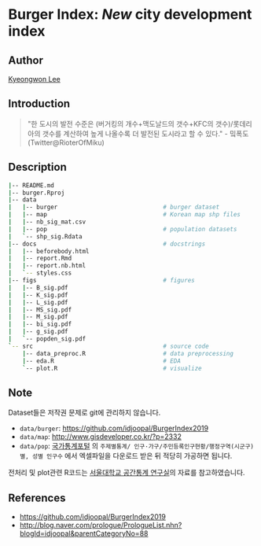 Burger Index: *New* city development index
================================================

Author
------------------------------------------------

[Kyeongwon Lee](https://github.com/heleeos)

Introduction
------------------------------------------------

> "한 도시의 발전 수준은 (버거킹의 개수+맥도날드의 갯수+KFC의 갯수)/롯데리아의 갯수를 계산하여 높게 나올수록 더 발전된 도시라고 할 수 있다." - 밐폭도(Twitter@RioterOfMiku)


Description
------------------------------------------------

```bash
|-- README.md                             
|-- burger.Rproj
|-- data                                  
|   |-- burger                              # burger dataset
|   |-- map                                 # Korean map shp files
|   |-- nb_sig_mat.csv                   
|   |-- pop                                 # population datasets
|   `-- shp_sig.Rdata                      
|-- docs                                    # docstrings
|   |-- beforebody.html         
|   |-- report.Rmd
|   |-- report.nb.html
|   `-- styles.css
|-- figs                                    # figures
|   |-- B_sig.pdf
|   |-- K_sig.pdf
|   |-- L_sig.pdf
|   |-- MS_sig.pdf
|   |-- M_sig.pdf
|   |-- bi_sig.pdf
|   |-- g_sig.pdf
|   `-- popden_sig.pdf
`-- src                                     # source code
    |-- data_preproc.R                      # data preprocessing
    |-- eda.R                               # EDA
    `-- plot.R                              # visualize
```

Note
------------------------------------------------

Dataset들은 저작권 문제로 git에 관리하지 않습니다. 

* `data/burger`: https://github.com/idjoopal/BurgerIndex2019
* `data/map`: http://www.gisdeveloper.co.kr/?p=2332 
* `data/pop`: [국가통계포털](http://kosis.kr/index/index.do) 의 `주제별통계/ 인구·가구/주민등록인구현황/행정구역(시군구)별, 성별 인구수` 에서 엑셀파일을 다운로드 받은 뒤 적당히 가공하면 됩니다.

전처리 및 plot관련 R코드는 [서울대학교 공간통계 연구실](http://stat.snu.ac.kr/spatstat/)의 자료를 참고하였습니다.

References
------------------------------------------------

* https://github.com/idjoopal/BurgerIndex2019
* http://blog.naver.com/prologue/PrologueList.nhn?blogId=idjoopal&parentCategoryNo=88